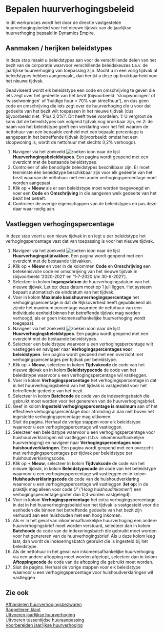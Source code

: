 # Bepalen huurverhogingsbeleid

In dit werkproces wordt het door de directie vastgestelde huurverhogingsbeleid voor het nieuwe tijdvak van de jaarlijkse huurverhoging bepaald in Dynamics Empire.

## Aanmaken / herijken beleidstypes

In deze stap maakt u beleidstypes aan voor de verschillende delen van het bezit van de corporatie waarvoor verschillende beleidskeuzes t.a.v. de jaarlijkse huurverhoging van toepassing zijn. Mocht u in een vorig tijdvak al beleidstypes hebben aangemaakt, dan herijkt u deze op bruikbaarheid voor het nieuwe tijdvak.

Geadviseerd wordt elk beleidstype een code en omschrijving te geven die iets zegt over het gedeelte van het bezit (bijvoorbeeld: 'sloopwoningen' of 'wisselwoningen' of 'huidige huur < 70% van streefhuur'), en dus geen code en omschrijving die iets zegt over de huurverhoging die u voor dat gedeelte van het bezit wilt toepassen in het nieuwe tijdvak (dus bijvoorbeeld niet: 'Plus 2,0%)'. Dit heeft twee voordelen: 1: U vergroot de kans dat de beleidstypes ook volgend tijdvak nog bruikbaar zijn, en 2: de naam van het beleidstype geeft een verklaring voor het feit waarom de nettohuur van een bepaalde eenheid met een bepaald percentage is aangepast in het betreffende tijdvak (bijvoorbeeld: omdat het een sloopwoning is, wordt de nettohuur met slechts 0,2% verhoogd).

1. Navigeer via het zoekveld ![zoeken icon](/assets/images/zoeken.png "zoeken icon") naar de lijst **Huurverhogingsbeleidstypes**. Een pagina wordt geopend met een overzicht met de bestaande beleidstypes.
2. Controleer of alle benodigde beleidstypes beschikbaar zijn. Er moet tenminste één beleidstype beschikbaar zijn voor elk gedeelte van het bezit waarvan de nettohuur met een ander verhogingspercentage moet worden aangepast.
3. Klik op **+ Nieuw** als er een beleidstype moet worden toegevoegd en voer een **Code** en **Omschrijving** in die aangeven welk gedeelte van het bezit het betreft.
4. Controleer de overige eigenschappen van de beleidstypes en pas deze daar waar nodig aan.

## Vastleggen verhogingspercentage

In deze stap voert u een nieuw tijdvak in en legt u per beleidstype het verhogingspercentage vast dat van toepassing is voor het nieuwe tijdvak.

1. Navigeer via het zoekveld ![zoeken icon](/assets/images/zoeken.png "zoeken icon") naar de lijst **Huurverhogingstijdvakken**.  Een pagina wordt geopend met een overzicht met de bestaande tijdvakken.
2. Klik op **+ Nieuw** en voer in de kolommen **Code** en **Omschrijving** een betekenisvolle code en omschrijving van het nieuwe tijdvak in (bijvoorbeeld '2020-2021' en '1-7-2020 t/m 30-6-2021').
3. Selecteer in kolom **Ingangsdatum** de huurverhogingsdatum van het nieuwe tijdvak. Let op: deze datum moet op 1 juli liggen. Het systeem bepaalt automatisch de einddatum van het tijdvak.
4. Voer in kolom **Maximale basishuurverhogingspercentage** het verhogingspercentage in dat de Rijksoverheid heeft gepubliceerd als zijnde het maximum percentage waarmee de nettohuur van een individuele eenheid binnen het betreffende tijdvak mag worden verhoogd, als er geen inkomensafhankelijke huurverhoging wordt toegepast.
5. Navigeer via het zoekveld ![zoeken icon](/assets/images/zoeken.png "zoeken icon") naar de lijst **Huurverhogingsbeleidstypes**.  Een pagina wordt geopend met een overzicht met de bestaande beleidstypes.
6. Selecteer een beleidstype waarvoor u een verhogingspercentage wilt vastleggen en navigeer naar **Verhogingspercentages voor beleidstypen**. Een pagina wordt geopend met een overzicht met verhogingspercentages per tijdvak per beleidstype.
7. Klik op **+ Nieuw**, selecteer in kolom **Tijdvakcode** de code van het nieuwe tijdvak en in kolom **Beleidstypecode** de code van het beleidstype waarvoor u een verhogingspercentage wil vastleggen.
8. Voer in kolom **Verhogingspercentage** het verhogingspercentage in dat in het huurverhogingsbeleid van het tijdvak is vastgesteld voor het betreffende gedeelte van het bezit.
9. Selecteer in kolom **Batchcode** de code van de indexeringsbatch die gebruikt moet worden voor het genereren van de huurverhogingsbrief.
10. Geef in kolom **Ingesteld verhogingspercentage is maximum** aan of het effectieve verhogingspercentage door afronding al dan niet boven het ingestelde verhogingspercentage mag uitkomen.
11. Sluit de pagina. Herhaal de vorige stappen voor elk beleidstype waarvoor u een verhogingspercentage wil vastleggen.
12. Selecteer een beleidstype waarvoor u een verhogingspercentage voor huishoudverklaringen wil vastleggen (t.b.v. inkomensafhankelijke huurverhoging) en navigeer naar **Verhogingspercentages voor huishoudverklaringen**. Een pagina wordt geopend met een overzicht met verhogingspercentages per tijdvak per beleidstype per huishoudverklaringscode.
13. Klik op **+ Nieuw**, selecteer in kolom **Tijdvakcode** de code van het nieuwe tijdvak, in kolom **Beleidstypecode** de code van het beleidstype waarvoor u een verhogingspercentage wil vastleggen en in kolom **Huishoudverklaringscode** de code van de huishoudverklaring waarvoor u een verhogingspercentage wil vastleggen (**let op:** in de praktijk mag alleen voor code *'J'* (*'Hoog huishoudinkomen'*) een verhogingspercentage groter dan 0,0 worden vastgelegd).
14. Voer in kolom **Verhogingspercentage** het extra verhogingspercentage in dat in het huurverhogingsbeleid van het tijdvak is vastgesteld voor die eenheden die binnen het betreffende gedeelte van het bezit zijn verhuurd aan een huishouden met een hoog inkomen.
15. Als er in het geval van inkomensafhankelijke huurverhoging een andere huurverhogingsbrief moet worden verstuurd, selecteer dan in kolom **Batchcode** de code van de indexeringsbatch die gebruikt moet worden voor het genereren van de huurverhogingsbrief. Als u deze kolom leeg laat, dan wordt de indexeringsbatch gebruikt die is ingesteld bij het beleidstype.
16. Als de nettohuur in het geval van inkomensafhankelijke huurverhoging via een andere aftopping moet worden afgetopt, selecteer dan in kolom **Aftoppingscode**  de code van de aftopping die gebruikt moet worden.
17. Sluit de pagina. Herhaal de vorige stappen voor elk beleidstype waarvoor u een verhogingspercentage voor huishoudverklaringen wil vastleggen.

## Zie ook

[Afhandelen huurverhogingsbezwaren](../afhandelen-huurverhogingsbezwaren/)  
[Rappelleren klant](../rappelleren-klant/)  
[Uitvoeren jaarlijkse huurverhoging](../uitvoeren-jaarlijkse-huurverhoging/)  
[Uitvoeren tussentijdse huuraanpassing](../uitvoeren-tussentijdse-huuraanpassing/)  
[Voorbereiden jaarlijkse huurverhoging](../voorbereiden-jaarlijkse-huurverhoging/)  
